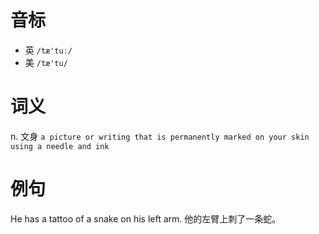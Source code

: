 # 音标

- 英 `/tæ'tuː/`
- 美 `/tæ'tu/`

# 词义

n. 文身
`a picture or writing that is permanently marked on your skin using a needle and ink`

# 例句

He has a tattoo of a snake on his left arm.
他的左臂上刺了一条蛇。


